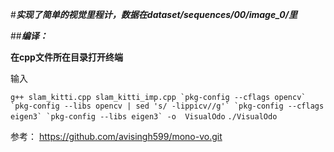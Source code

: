 #***实现了简单的视觉里程计，数据在dataset/sequences/00/image_0/里***

##***编译：***

**在cpp文件所在目录打开终端**

输入

```g++ slam_kitti.cpp slam_kitti_imp.cpp `pkg-config --cflags opencv` `pkg-config --libs opencv | sed 's/ -lippicv//g'` `pkg-config --cflags eigen3` `pkg-config --libs eigen3` -o  VisualOdo```
```./VisualOdo```

参考：
https://github.com/avisingh599/mono-vo.git


